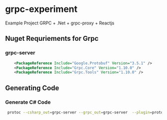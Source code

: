 # grpc-experiment
Example Project GRPC + .Net + grpc-proxy + Reactjs


## Nuget Requriements for Grpc
### grpc-server

```xml
    <PackageReference Include="Google.Protobuf" Version="3.5.1" />
    <PackageReference Include="Grpc.Core" Version="1.10.0" />
    <PackageReference Include="Grpc.Tools" Version="1.10.0" />
```

## Generating Code

### Generate C# Code
```bash
 protoc --csharp_out=grpc-server --grpc_out=grpc-server  --plugin=protoc-gen-grpc=grpc_csharp_plugin ./protobuf/todo.proto
```